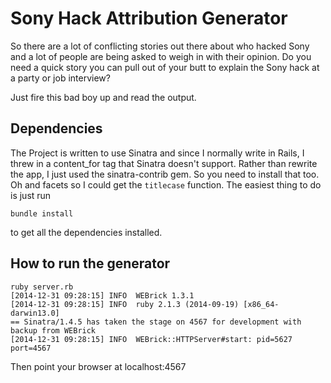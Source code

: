 # Sony Hack Attribution Generator

So there are a lot of conflicting stories out there about who hacked Sony and
a lot of people are being asked to weigh in with their opinion. Do you need a
quick story you can pull out of your butt to explain the Sony hack at a party
or job interview?

Just fire this bad boy up and read the output.

## Dependencies
The Project is written to use Sinatra and since I normally write in Rails, I
threw in a content_for tag that Sinatra doesn't support. Rather than rewrite
the app, I just used the sinatra-contrib gem. So you need to install that too.
Oh and facets so I could get the `titlecase` function. The easiest thing to do
is just run

    bundle install

to get all the dependencies installed.

## How to run the generator

    ruby server.rb
    [2014-12-31 09:28:15] INFO  WEBrick 1.3.1
    [2014-12-31 09:28:15] INFO  ruby 2.1.3 (2014-09-19) [x86_64-darwin13.0]
    == Sinatra/1.4.5 has taken the stage on 4567 for development with backup from WEBrick
    [2014-12-31 09:28:15] INFO  WEBrick::HTTPServer#start: pid=5627 port=4567

Then point your browser at localhost:4567
